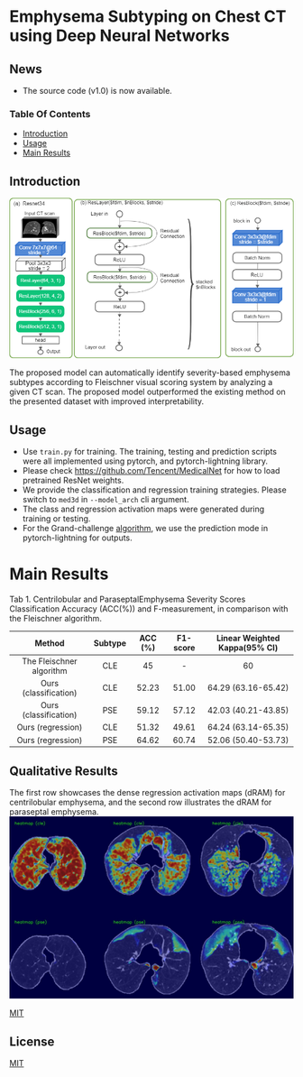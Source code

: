 # Emphysema Subtyping on Chest CT using Deep Neural Networks

## News

- The source code (v1.0) is now available.


### Table Of Contents
- [Introduction](#introduction)
- [Usage](#usage)
- [Main Results](#main-results)

## Introduction

![Screenshot](https://github.com/DIAGNijmegen/bodyct-dram-emph-subtype/blob/main/figure1.png)

The proposed model can automatically identify severity-based emphysema subtypes according to Fleischner visual scoring system by analyzing a given CT scan. The proposed model outperformed the existing method on the presented dataset with improved interpretability.

## Usage
 - Use `train.py` for training. The training, testing and prediction scripts were all implemented using pytorch, and pytorch-lightning library.
 - Please check https://github.com/Tencent/MedicalNet for how to load pretrained ResNet weights.
 - We provide the classification and regression training strategies. Please switch to `med3d` in `--model_arch` cli argument.
 - The class and regression activation maps were generated during training or testing.
 - For the Grand-challenge [algorithm](https://grand-challenge.org/algorithms/weakly-supervised-emphysema-subtyping/), we use the prediction mode in pytorch-lightning for outputs. 

# Main Results
Tab 1. Centrilobular and ParaseptalEmphysema Severity Scores Classification Accuracy (ACC(%)) and F-measurement, in comparison with the Fleischner algorithm.


|Method     |    Subtype     |   ACC (\%)    | F1-score | Linear Weighted Kappa(95\% CI) |
|:---------:|:--------------:|:-------------:|:--------:|:---------------------:|
|The Fleischner algorithm |      CLE       |      45       |    -     |          60           |
|Ours (classification)  |      CLE       |     52.23     |  51.00   |  64.29 (63.16-65.42)     |
|Ours (classification)  |      PSE       |     59.12     |  57.12   |    42.03 (40.21-43.85)     |
|Ours (regression)|      CLE       |     51.32     |  49.61   |      64.24 (63.14-65.35)       |
|Ours (regression)| PSE| 64.62 |  60.74   |       52.06 (50.40-53.73)         |

## Qualitative Results
The first row showcases the dense regression activation maps (dRAM) for centrilobular emphysema, and the second row illustrates the dRAM for paraseptal emphysema.
![Screenshot](https://github.com/DIAGNijmegen/bodyct-dram-emph-subtype/blob/main/showcase.png)

[MIT](https://choosealicense.com/licenses/mit/)

## License
[MIT](https://choosealicense.com/licenses/mit/)
